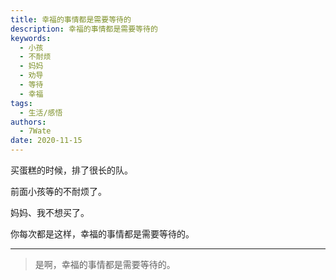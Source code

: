 ```yaml
---
title: 幸福的事情都是需要等待的
description: 幸福的事情都是需要等待的
keywords:
  - 小孩
  - 不耐烦
  - 妈妈
  - 劝导
  - 等待
  - 幸福
tags:
  - 生活/感悟
authors:
  - 7Wate
date: 2020-11-15
---
```


买蛋糕的时候，排了很长的队。

前面小孩等的不耐烦了。

妈妈、我不想买了。

你每次都是这样，幸福的事情都是需要等待的。

---

> 是啊，幸福的事情都是需要等待的。

